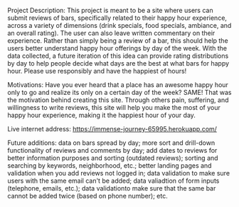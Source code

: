 Project Description: This project is meant to be a site where users can submit reviews of bars, specifically related to their
happy hour experience, across a variety of dimensions (drink specials, food specials, ambiance, and an overall rating). The user
can also leave written commentary on their experience. Rather than simply being a review of a bar, this should help the users
better understand happy hour offerings by day of the week. With the data collected, a future iteration of this idea can provide
rating distributions by day to help people decide what days are the best at what bars for happy hour. Please use responsibly 
and have the happiest of hours!

Motivations: Have you ever heard that a place has an awesome happy hour only to go and realize its only on a certain day of the week?
SAME! That was the motivation behind creating this site. Through others pain, suffering, and willingness to write reviews, this site
will help you make the most of your happy hour experience, making it the happiest hour of your day.

Live internet address: https://immense-journey-65995.herokuapp.com/

Future additions: data on bars spread by day; more sort and drill-down functionality of reviews and comments by day; add dates to
reviews for better information purposes and sorting (outdated reviews); sorting and searching by keywords, neighborhood, etc.;
better landing pages and validation when you add reviews not logged in; data validation to make sure users with the same email
can't be added; data valiadtion of form inputs (telephone, emails, etc.); data validationto make sure that the same bar cannot be
added twice (based on phone number); etc.

